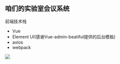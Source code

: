 ## 咱们的实验室会议系统

前端技术栈

- Vue
- Element UI(感谢Vue-admin-beatiful提供的后台模板)
- axios
- webpack


![](https://guli-edu-bobo0125.oss-cn-chengdu.aliyuncs.com/meeting/%E6%88%AA%E5%B1%8F2022-01-20%20%E4%B8%8B%E5%8D%8810.49.33.png)

